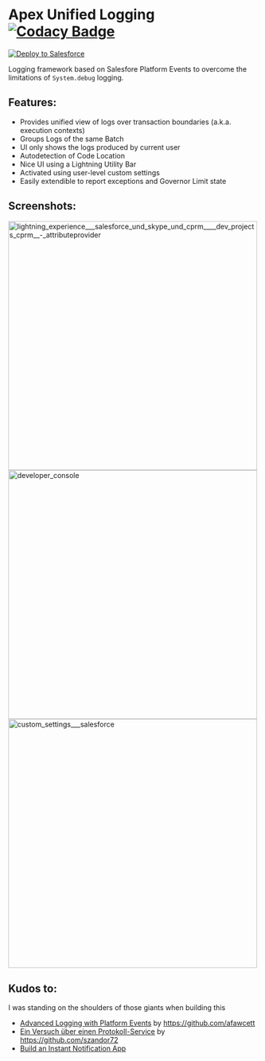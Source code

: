# Apex Unified Logging [![Codacy Badge](https://api.codacy.com/project/badge/Grade/3814b20244d14e3d846ff05dfd3c2e2a)](https://www.codacy.com/app/rsoesemann/apex-unified-logging?utm_source=github.com&amp;utm_medium=referral&amp;utm_content=rsoesemann/apex-unified-logging&amp;utm_campaign=Badge_Grade)

<a href="https://githubsfdeploy.herokuapp.com?owner=rsoesemann&repo=apex-unified-logging">
  <img alt="Deploy to Salesforce"
       src="https://raw.githubusercontent.com/afawcett/githubsfdeploy/master/src/main/webapp/resources/img/deploy.png">
</a>

Logging framework based on Salesfore Platform Events to overcome the limitations of `System.debug` logging.

## Features: ##
 - Provides unified view of logs over transaction boundaries (a.k.a. execution contexts)
 - Groups Logs of the same Batch
 - UI only shows the logs produced by current user
 - Autodetection of Code Location 
 - Nice UI using a Lightning Utility Bar 
 - Activated using user-level custom settings
 - Easily extendible to report exceptions and Governor Limit state
 
## Screenshots: ##

<img width="500" alt="lightning_experience___salesforce_und_skype_und_cprm____dev_projects_cprm__-_attributeprovider" src="https://user-images.githubusercontent.com/8180281/125614833-b5cf6a5c-7ae6-4e11-bfa0-dcd6fffcbdf5.png">

<img width="500" alt="developer_console" src="https://user-images.githubusercontent.com/8180281/51323046-69c54380-1a67-11e9-9999-29d4697d4b82.png">

<img width="500" alt="custom_settings___salesforce" src="https://user-images.githubusercontent.com/8180281/51323040-6762e980-1a67-11e9-886a-159905a035db.png">

## Kudos to: ##

I was standing on the shoulders of those giants when building this

- [Advanced Logging with Platform Events](https://www.youtube.com/watch?v=yYeurYnasVc) by https://github.com/afawcett
- [Ein Versuch über einen Protokoll-Service](https://shoreforce.herokuapp.com/ein-versuch-uber-einen-protokoll-service/) by https://github.com/szandor72
- [Build an Instant Notification App](https://trailhead.salesforce.com/en/content/learn/projects/workshop-platform-events) 
